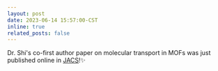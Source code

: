 ```yaml
---
layout: post
date: 2023-06-14 15:57:00-CST
inline: true
related_posts: false
---
```


Dr. Shi's co-first author paper on molecular transport in MOFs was just published online in [JACS](https://pubs.acs.org/doi/10.1021/jacs.3c03708)!✨  